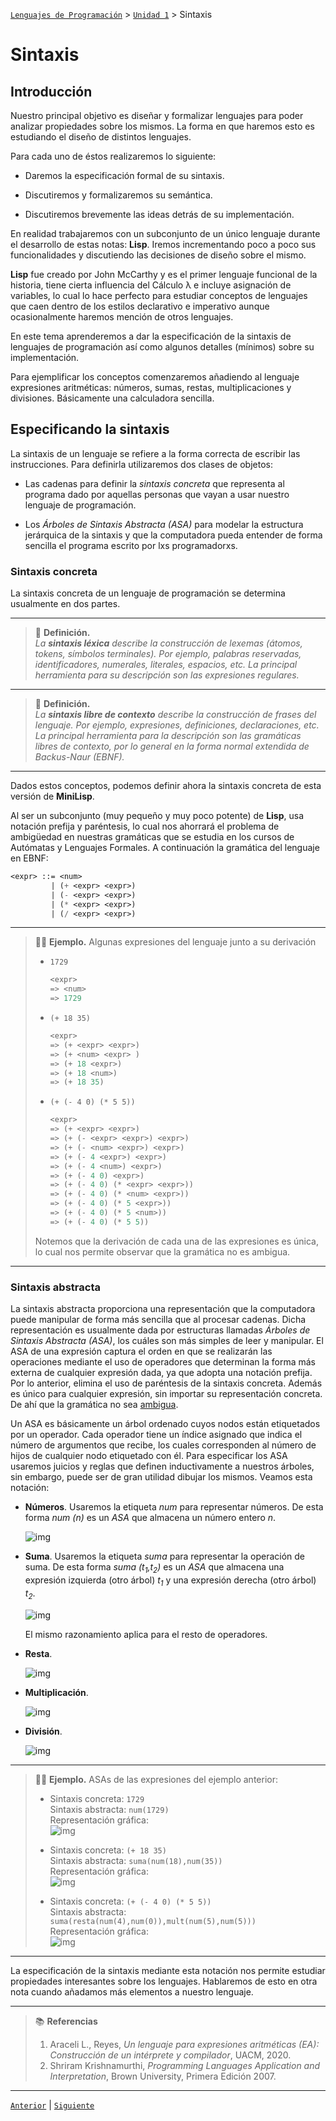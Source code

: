 [`Lenguajes de Programación`](../../README.md) > [`Unidad 1`](../README.md) > Sintaxis

# Sintaxis

## Introducción

Nuestro principal objetivo es diseñar y formalizar lenguajes para poder analizar propiedades sobre los mismos. La forma en que haremos esto es estudiando el diseño de distintos lenguajes. 

Para cada uno de éstos realizaremos lo siguiente:

- Daremos la especificación formal de su sintaxis.

- Discutiremos y formalizaremos su semántica.

- Discutiremos brevemente las ideas detrás de su implementación.

En realidad trabajaremos con un subconjunto de un único lenguaje durante el desarrollo de estas notas: **Lisp**. Iremos incrementando poco a poco sus funcionalidades y discutiendo las decisiones de diseño sobre el mismo. 

**Lisp** fue creado por John McCarthy y es el primer lenguaje funcional de la historia, tiene cierta influencia del Cálculo λ e incluye asignación de variables, lo cual lo hace perfecto para estudiar conceptos de lenguajes que caen dentro de los estilos declarativo e imperativo aunque ocasionalmente haremos mención de otros lenguajes.

En este tema aprenderemos a dar la especificación de la sintaxis de lenguajes de programación así como algunos detalles (mínimos) sobre su implementación.

Para ejemplificar los conceptos comenzaremos añadiendo al lenguaje expresiones aritméticas: números, sumas, restas, multiplicaciones y divisiones. Básicamente una calculadora sencilla.

## Especificando la sintaxis

La sintaxis de un lenguaje se refiere a la forma correcta de escribir las instrucciones. Para definirla utilizaremos dos clases de objetos:

- Las cadenas para definir la *sintaxis concreta* que representa al programa dado por aquellas personas que vayan a usar nuestro lenguaje de programación.

- Los *Árboles de Sintaxis Abstracta (ASA)* para modelar la estructura jerárquica de la sintaxis y que la computadora pueda entender de forma sencilla el programa escrito por lxs programadorxs.

### Sintaxis concreta

La sintaxis concreta de un lenguaje de programación se determina usualmente en dos partes.

---

> 🌟 **Definición.**   
> *La __sintaxis léxica__ describe la construcción de lexemas (átomos, tokens, símbolos terminales). Por ejemplo, palabras reservadas, identificadores, numerales, literales, espacios, etc. La principal herramienta para su descripción son las expresiones regulares.*

---

> 🌟 **Definición.**   
> *La __sintaxis libre de contexto__ describe la construcción de frases del lenguaje. Por ejemplo, expresiones, definiciones, declaraciones, etc. La principal herramienta para la descripción son las gramáticas libres de contexto, por lo general en la forma normal extendida de Backus-Naur (EBNF).*

---

Dados estos conceptos, podemos definir ahora la sintaxis concreta de esta versión de **MiniLisp**.

Al ser un subconjunto (muy pequeño y muy poco potente) de **Lisp**, usa notación prefija y paréntesis, lo cual nos ahorrará el problema de ambigüedad en nuestras gramáticas que se estudia en los cursos de Autómatas y Lenguajes Formales. A continuación la gramática del lenguaje en EBNF: 

```lisp
<expr> ::= <num>
         | (+ <expr> <expr>)
         | (- <expr> <expr>)
         | (* <expr> <expr>)
         | (/ <expr> <expr>)
```

---

> 👨‍🔬 **Ejemplo.**
> Algunas expresiones del lenguaje junto a su derivación
>
> - `1729`
> 	```lisp
>	<expr>
>	=> <num>
>	=> 1729
>	```
> - `(+ 18 35)`
>	```lisp
>	<expr>
>	=> (+ <expr> <expr>)
>	=> (+ <num> <expr> )
>	=> (+ 18 <expr>)
>	=> (+ 18 <num>)
>	=> (+ 18 35)
>	```
> - `(+ (- 4 0) (* 5 5))`
>	```lisp
>	<expr>
>	=> (+ <expr> <expr>)
>	=> (+ (- <expr> <expr>) <expr>)
>	=> (+ (- <num> <expr>) <expr>)
>	=> (+ (- 4 <expr>) <expr>)
>	=> (+ (- 4 <num>) <expr>)
>	=> (+ (- 4 0) <expr>)
>	=> (+ (- 4 0) (* <expr> <expr>))
>	=> (+ (- 4 0) (* <num> <expr>))
>	=> (+ (- 4 0) (* 5 <expr>))
>	=> (+ (- 4 0) (* 5 <num>))
>	=> (+ (- 4 0) (* 5 5))
>	```
> 
> Notemos que la derivación de cada una de las expresiones es única, lo cual nos permite observar que la gramática no es ambigua.

---

### Sintaxis abstracta

La sintaxis abstracta proporciona una representación que la computadora
puede manipular de forma más sencilla que al procesar cadenas. Dicha representación es usualmente dada por estructuras llamadas *Árboles de Sintaxis
Abstracta (ASA)*, los cuáles son más simples de leer y manipular. El ASA de una
expresión captura el orden en que se realizarán las operaciones mediante el uso
de operadores que determinan la forma más externa de cualquier expresión
dada, ya que adopta una notación prefija. Por lo anterior, elimina el uso de paréntesis de la sintaxis concreta. Además es único para cualquier expresión, sin
importar su representación concreta. De ahí que la gramática no sea [ambigua](https://es.wikipedia.org/wiki/Gram%C3%A1tica_ambigua).

Un ASA es básicamente un árbol ordenado cuyos nodos están etiquetados por
un operador. Cada operador tiene un índice asignado que indica el número
de argumentos que recibe, los cuales corresponden al número de hijos de cualquier nodo etiquetado con él. Para especificar los ASA usaremos juicios y
reglas que definen inductivamente a nuestros árboles, sin embargo, puede ser
de gran utilidad dibujar los mismos. Veamos esta notación:

- **Números**. Usaremos la etiqueta *num* para representar números. De esta
forma *num (n)* es un *ASA* que almacena un número entero *n*.

   ![img](imgs/img01.png)

- **Suma**. Usaremos la etiqueta *suma* para representar la operación de suma. De esta forma *suma (t<sub>1</sub>,t<sub>2</sub>)* es un *ASA* que almacena una expresión
izquierda (otro árbol) *t<sub>1</sub>* y una expresión derecha (otro árbol) *t<sub>2</sub>*.

   ![img](imgs/img02.png)

   El mismo razonamiento aplica para el resto de operadores.

- **Resta**.

   ![img](imgs/img03.png)

- **Multiplicación**.

   ![img](imgs/img04.png)

- **División**.  

   ![img](imgs/img05.png) 

---

> 👨‍🔬 **Ejemplo.**
> ASAs de las expresiones del ejemplo anterior:
>
>- Sintaxis concreta: `1729`   
>   Sintaxis abstracta: `num(1729)`   
>   Representación gráfica:   
>   ![img](imgs/img06.png)
>
>- Sintaxis concreta: `(+ 18 35)`   
>   Sintaxis abstracta: `suma(num(18),num(35))`   
>   Representación gráfica:   
>   ![img](imgs/img07.png) 
>
>- Sintaxis concreta: `(+ (- 4 0) (* 5 5))`   
>   Sintaxis abstracta: `suma(resta(num(4),num(0)),mult(num(5),num(5)))`   
>   Representación gráfica:   
>   ![img](imgs/img08.png) 

---

La especificación de la sintaxis mediante esta notación nos permite estudiar
propiedades interesantes sobre los lenguajes. Hablaremos de esto en otra nota
cuando añadamos más elementos a nuestro lenguaje.

---

> 📚 **Referencias**
>
> 1. Araceli L., Reyes, *Un lenguaje para expresiones aritméticas (EA): Construcción de un intérprete y compilador*, UACM, 2020.
> 1. Shriram Krishnamurthi, *Programming Languages Application and Interpretation*, Brown University, Primera Edición 2007.

---

[`Anterior`](../tema03/README.md) | [`Siguiente`](../tema05/README.md)
